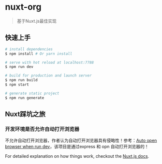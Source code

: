 # nuxt-org

> 基于Nuxt.js最佳实现

## 快速上手

``` bash
# install dependencies
$ npm install # Or yarn install

# serve with hot reload at localhost:7788
$ npm run dev

# build for production and launch server
$ npm run build
$ npm start

# generate static project
$ npm run generate
```

## Nuxt踩坑之旅

### 开发环境是否允许自动打开浏览器

不允许自动打开浏览器，作者认为自动打开浏览器具有侵略性！参考：[Auto open browser when run dev](https://github.com/nuxt/nuxt.js/issues/1433)，该项目是通过express 和 opn 自动打开浏览器的！

For detailed explanation on how things work, checkout the [Nuxt.js docs](https://github.com/nuxt/nuxt.js).
